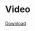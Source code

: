 # Video

[Download](https://d-id-talks-prod.s3.us-west-2.amazonaws.com/google-oauth2%7C109663238432580321767/tlk_QinRE0oGNh-MEH-mg8aGg/1747075240236.mp4?AWSAccessKeyId=AKIA5CUMPJBIK65W6FGA&Expires=1747161657&Signature=dsaOIGMi7Fi3QHOFycnnW%2BTFPmI%3D)